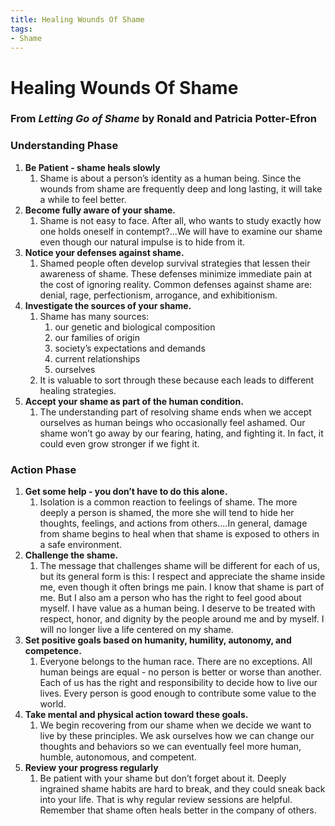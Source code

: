 ```yaml
---
title: Healing Wounds Of Shame
tags:
- Shame
---
```

# Healing Wounds Of Shame
### From *Letting Go of Shame* by Ronald and Patricia Potter-Efron
### Understanding Phase
1. **Be Patient - shame heals slowly**
   1. Shame is about a person’s identity as a human being. Since the wounds from shame are
      frequently deep and long lasting, it will take a while to feel better.
2. **Become fully aware of your shame.**
   1. Shame is not easy to face. After all, who wants to study exactly how one
      holds oneself in contempt?...We will have to examine our shame even though our natural impulse is to hide from it.
3. **Notice your defenses against shame.**
   1. Shamed people often develop survival strategies that lessen their awareness of shame. These defenses minimize immediate pain at the cost of ignoring reality. Common defenses against shame are: denial, rage, perfectionism, arrogance, and exhibitionism.
4. **Investigate the sources of your shame.**
   1. Shame has many sources:
      1. our genetic and biological composition 
      2. our families of origin
      3. society’s expectations and demands 
      4. current relationships 
      5. ourselves 
   2. It is valuable to sort through these because each leads to different healing strategies.
5. **Accept your shame as part of the human condition.**
   1. The understanding part of resolving shame ends when we accept ourselves as human beings who occasionally feel ashamed. Our shame won’t go away by our fearing, hating, and fighting it. In fact, it could even grow stronger if we fight it.

### Action Phase
1. **Get some help - you don’t have to do this alone.**
   1. Isolation is a common reaction to feelings of shame. The more deeply a person is shamed, the more she will tend to hide her thoughts, feelings, and actions from others....In general, damage from shame begins to heal when that shame is exposed to others in a safe environment.
2. **Challenge the shame.**
   1. The message that challenges shame will be different for each of us, but its general form is this: I respect and appreciate the shame inside me, even though it often brings me pain. I know that shame is part of me. But I also am a person who has the right to feel good about myself. I have value as a human being. I deserve to be treated with respect, honor, and dignity by the people around me and by myself. I will no longer live a life centered on my shame.
3. **Set positive goals based on humanity, humility, autonomy, and competence.**
   1. Everyone belongs to the human race. There are no exceptions. All human beings are equal - no person is better or worse than another. Each of us has the right and responsibility to decide how to live our lives. Every person is good enough to contribute some value to the world.
4. **Take mental and physical action toward these goals.**
   1. We begin recovering from our shame when we decide we want to live by these principles. We ask ourselves how we can change our thoughts and behaviors so we can eventually feel more
      human, humble, autonomous, and competent.
5. **Review your progress regularly**
   1. Be patient with your shame but don’t forget about it. Deeply ingrained shame habits are hard to break, and they could sneak back into your life. That is why regular review sessions are helpful. Remember that shame often heals better in the company of others.
